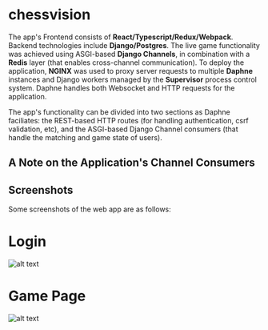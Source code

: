 # chessvision
The app's Frontend consists of **React/Typescript/Redux/Webpack**. Backend technologies include **Django/Postgres**. The live game functionality was achieved using ASGI-based **Django Channels**, in combination with a **Redis** layer (that enables cross-channel communication). To deploy the application, **NGINX** was used to proxy server requests to multiple **Daphne** instances and Django workers managed by the **Supervisor** process control system. Daphne handles both Websocket and HTTP requests for the application.

The app's functionality can be divided into two sections as Daphne faciliates: the REST-based HTTP routes (for handling authentication, csrf validation, etc), and the ASGI-based Django Channel consumers (that handle the matching and game state of users).

## A Note on the Application's Channel Consumers


## Screenshots
Some screenshots of the web app are as follows: 

# Login
![alt text](https://github.com/ShreyasPrasad/chessvision/master/screenshots/login.png?raw=true)

# Game Page
![alt text](https://github.com/ShreyasPrasad/chessvision/master/screenshots/game.png?raw=true)


